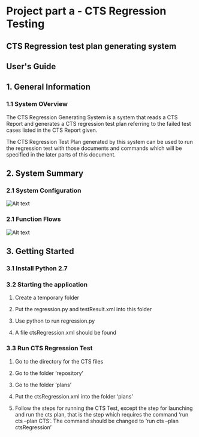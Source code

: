 # Project part a - CTS Regression Testing

## CTS Regression test plan generating system
## User's Guide

## 1. General Information
### 1.1 System OVerview

The CTS Regression Generating System is a system that reads a CTS Report and generates a CTS regression test plan referring to the failed test cases listed in the CTS Report given.

The CTS Regression Test Plan generated by this system can be used to run the regression test with those documents and commands which will be specified in the later parts of this document.

## 2. System Summary
### 2.1	System Configuration
![Alt text](https://github.com/laikayeekelly/CTS_Regression_Test/raw/master/System_Configuration.JPG)
### 2.1	Function Flows
![Alt text](https://github.com/laikayeekelly/CTS_Regression_Test/raw/master/Function_Flows.JPG)


## 3. Getting Started

### 3.1	Install Python 2.7

### 3.2 Starting the application

1. Create a temporary folder

2.	Put the regression.py and testResult.xml into this folder

3.	Use python to run regression.py

4.	A file ctsRegression.xml should be found <br>

### 3.3	Run CTS Regression Test

1.	Go to the directory for the CTS files

2.	Go to the folder ‘repository’

3.	Go to the folder ‘plans’ 

4.	Put the ctsRegression.xml into the folder ‘plans’

5.	Follow the steps for running the CTS Test, except the step for launching and run the cts plan, that is the step which requires the command ‘run cts –plan CTS’. The command should be changed to ‘run cts –plan ctsRegression’
